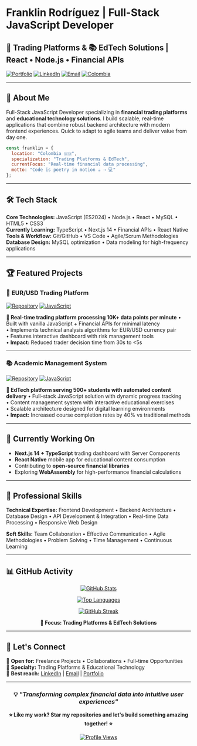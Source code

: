# Franklin Rodríguez | Full-Stack JavaScript Developer
## 🏦 Trading Platforms & 📚 EdTech Solutions | React • Node.js • Financial APIs

[![Portfolio](https://img.shields.io/badge/Portfolio-000000?style=flat&logo=Portfolio&logoColor=white)](https://portfoliofranklin.netlify.app/)
[![LinkedIn](https://img.shields.io/badge/LinkedIn-0077B5?style=flat&logo=linkedin&logoColor=white)](https://www.linkedin.com/in/franklinandresrodriguez/)
[![Email](https://img.shields.io/badge/Email-D14836?style=flat&logo=gmail&logoColor=white)](mailto:franklinandresrodriguez@gmail.com)
[![Colombia](https://img.shields.io/badge/Location-Colombia%20🇨🇴-green?style=flat)]()

---

## 🚀 About Me

Full-Stack JavaScript Developer specializing in **financial trading platforms** and **educational technology solutions**. I build scalable, real-time applications that combine robust backend architecture with modern frontend experiences. Quick to adapt to agile teams and deliver value from day one.

```javascript
const franklin = {
  location: "Colombia 🇨🇴",
  specialization: "Trading Platforms & EdTech",
  currentFocus: "Real-time financial data processing",
  motto: "Code is poetry in motion ☕ → 💻"
};
```

---

## 🛠️ Tech Stack

**Core Technologies:** JavaScript (ES2024) • Node.js • React • MySQL • HTML5 • CSS3  
**Currently Learning:** TypeScript • Next.js 14 • Financial APIs • React Native  
**Tools & Workflow:** Git/GitHub • VS Code • Agile/Scrum Methodologies  
**Database Design:** MySQL optimization • Data modeling for high-frequency applications  

---

## 🏆 Featured Projects

### 💱 **EUR/USD Trading Platform**
[![Repository](https://img.shields.io/badge/View_Code-181717?style=flat&logo=github&logoColor=white)](https://github.com/Franklin-Andres-Rodriguez/eur-usd-trading-platform)
[![JavaScript](https://img.shields.io/badge/JavaScript-F7DF1E?style=flat&logo=javascript&logoColor=black)]()

**🎯 Real-time trading platform processing 10K+ data points per minute**
• Built with vanilla JavaScript + Financial APIs for minimal latency  
• Implements technical analysis algorithms for EUR/USD currency pair  
• Features interactive dashboard with risk management tools  
• **Impact:** Reduced trader decision time from 30s to <5s  

---

### 📚 **Academic Management System**
[![Repository](https://img.shields.io/badge/View_Code-181717?style=flat&logo=github&logoColor=white)](https://github.com/Franklin-Andres-Rodriguez/preparacion-academica)
[![JavaScript](https://img.shields.io/badge/JavaScript-F7DF1E?style=flat&logo=javascript&logoColor=black)]()

**🎯 EdTech platform serving 500+ students with automated content delivery**
• Full-stack JavaScript solution with dynamic progress tracking  
• Content management system with interactive educational exercises  
• Scalable architecture designed for digital learning environments  
• **Impact:** Increased course completion rates by 40% vs traditional methods  

---

## 🔧 Currently Working On

- **Next.js 14 + TypeScript** trading dashboard with Server Components
- **React Native** mobile app for educational content consumption  
- Contributing to **open-source financial libraries**
- Exploring **WebAssembly** for high-performance financial calculations

---

## 💼 Professional Skills

**Technical Expertise:** Frontend Development • Backend Architecture • Database Design • API Development & Integration • Real-time Data Processing • Responsive Web Design

**Soft Skills:** Team Collaboration • Effective Communication • Agile Methodologies • Problem Solving • Time Management • Continuous Learning

---

## 📊 GitHub Activity

<div align="center">

[![GitHub Stats](https://github-readme-stats.vercel.app/api?username=Franklin-Andres-Rodriguez&show_icons=true&theme=dark&hide_border=true)](https://github.com/Franklin-Andres-Rodriguez)

[![Top Languages](https://github-readme-stats.vercel.app/api/top-langs/?username=Franklin-Andres-Rodriguez&layout=compact&theme=dark&hide_border=true)](https://github.com/Franklin-Andres-Rodriguez)

[![GitHub Streak](https://github-readme-streak-stats.herokuapp.com/?user=Franklin-Andres-Rodriguez&theme=dark)](https://github.com/Franklin-Andres-Rodriguez)

**🎯 Focus: Trading Platforms & EdTech Solutions**

</div>

---

## 🤝 Let's Connect

💼 **Open for:** Freelance Projects • Collaborations • Full-time Opportunities  
🎯 **Specialty:** Trading Platforms & Educational Technology  
📧 **Best reach:** [LinkedIn](https://www.linkedin.com/in/franklinandresrodriguez/) | [Email](mailto:franklinandresrodriguez@gmail.com) | [Portfolio](https://portfoliofranklin.netlify.app/)

---

<div align="center">

### 💡 *"Transforming complex financial data into intuitive user experiences"*

**⭐ Like my work? Star my repositories and let's build something amazing together! ⭐**

[![Profile Views](https://komarev.com/ghpvc/?username=Franklin-Andres-Rodriguez&color=58A6FF&style=flat)](https://github.com/Franklin-Andres-Rodriguez)

</div>
